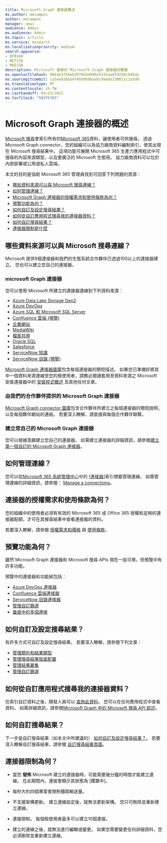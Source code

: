 ```yaml
---
title: Microsoft Graph 連接器概述
ms.author: mecampos
author: mecampos
manager: umas
audience: Admin
ms.audience: Admin
ms.topic: article
ms.service: mssearch
ms.localizationpriority: medium
search.appverid:
- BFB160
- MET150
- MOE150
description: Microsoft 搜尋的 Microsoft Graph 連接器的概覽
ms.openlocfilehash: 006ab3f56eb4976b44904e5191ae8fd256c8d5de
ms.sourcegitcommit: ca5ee826ba4f4bb9b9baabc9ae8a130011c2a3d0
ms.translationtype: MT
ms.contentlocale: zh-TW
ms.lasthandoff: 09/15/2021
ms.locfileid: "59375765"
---
```

<!---Previous ms.author: monaray --->

# <a name="overview-of-microsoft-graph-connectors"></a>Microsoft Graph 連接器的概述

[Microsoft 搜尋](./overview-microsoft-search.md)會索引所有的[Microsoft 365](https://www.microsoft.com/microsoft-365)資料，讓使用者可供搜尋。 透過 Microsoft Graph connector，您的組織可以為協力廠商資料編制索引，使其出現在 Microsoft 搜尋結果中。 這項功能可展開 Microsoft 365 生產力應用程式中可搜尋的內容來源類型，以及更廣泛的 Microsoft 生態用。 協力廠商資料可以位於內部部署或公用或私人雲端。

<!---link Microsoft Graph reference in line 19 when we have access to relevant documentation--->

本文的目的是協助 Microsoft 365 管理員找到可回答下列問題的資源：

* [哪些資料來源可以與 Microsoft 搜尋連線？](#what-data-sources-can-be-connected-to-microsoft-search)
* [如何管理連線？](#how-do-i-manage-my-connections)
* [Microsoft Graph 連接器的授權需求和使用條款為何？](#what-are-the-license-requirements-and-terms-of-use-for-connectors)
* [預覽功能為何？](#what-are-the-preview-features)
* [如何自訂及設定搜尋結果？](#how-do-i-customize-and-configure-search-results)
* [如何從自訂應用程式搜尋我的連接器資料？](#how-do-i-search-my-connector-data-from-a-custom-application)
* [如何自訂搜尋結果？](#how-do-i-customize-search-results)
* [連接器限制是什麼](#what-are-the-connector-limitations)

<!---Add Value, scenario, example, and/or graphic in December updates--->
<!---Probably remove architecture section below
## Architecture

The following architectural diagram of the Microsoft Graph platform shows how Graph connector content flows through content indexing to user results in [Microsoft Search](./overview-microsoft-search.md) clients. The rest of this section explains each of the key building blocks in the diagram.

![Diagram: on-premises and cloud-based data is pulled by connectors and indexed by the Microsoft Search API, and then the Microsoft Search service delivers the results to users.](media/connectors-overview/highlevel-connectors.png)
Graph connectors can pull data from cloud-based (SaaS) data sources and on-premises data stores. The above diagram shows connections to only two data sources, but you can add connections to up ten sources per tenant.

The Microsoft Graph Connectors API instantiates one connection per data source. Then, the API indexes and stores the data. Established connections interact with Microsoft Search, so users can get search results.

You can use the Microsoft 365 [admin center](https://admin.microsoft.com) to setup and manage any of the Graph connectors by Microsoft. The admin center has a simple user interface that makes it easy to establish the connection to your data source, and monitor connection status and utilization.

***Edit paragraph below***
To create a **connection** to a data source, admins need authenticated access to the data and the entire content repository. The data is fed to the graph connector service for indexing.--->

## <a name="what-data-sources-can-be-connected-to-microsoft-search"></a>哪些資料來源可以與 Microsoft 搜尋連線？

Microsoft 提供9個連接器和我們的生態系統合作夥伴已透過100以上的連接器建立。 您也可以建立您自己的連接器。

### <a name="microsoft-graph-connectors-by-microsoft"></a>microsoft Graph 連接器

您可以使用 Microsoft 所建立的連接器連線到下列資料來源：

<!---Add links below when new docs are created--->
* [Azure Data Lake Storage Gen2](azure-data-lake-connector.md)
* [Azure DevOps](azure-devops-connector.md)
* [Azure SQL 和 Microsoft SQL Server](MSSQL-connector.md)
* [Confluence 雲端 (預覽) ](confluence-cloud-connector.md)
* [企業網站](enterprise-web-connector.md)
* [MediaWiki](mediawiki-connector.md)
* [檔案共用](fileshare-connector.md)
* [Oracle SQL](OracleSQL-connector.md)
* [Salesforce](salesforce-connector.md)
* [ServiceNow 知識](servicenow-knowledge-connector.md)
* [ServiceNow 目錄 (預覽) ](servicenow-catalog-connector.md)


[Microsoft Graph 連接器圖庫](https://www.microsoft.com/microsoft-search/connectors)包含每個連接器的簡短描述。 如果您已準備好將其中一個資料來源連線至您的租使用者，請務必閱讀套用至資料來源之 Microsoft 安裝連接器中的 [安裝程式概述](configure-connector.md) 及其他任何文章。

### <a name="microsoft-graph-connectors-by-our-partners"></a>由我們的合作夥伴提供的 Microsoft Graph 連接器

[Microsoft Graph connector 圖庫](https://www.microsoft.com/microsoft-search/connectors)包含合作夥伴所建立之每個連接器的簡短說明，以及每個夥伴網站的連結。 若要深入瞭解，請直接與每個合作夥伴聯繫。

### <a name="build-your-own-microsoft-graph-connector"></a>建立您自己的 Microsoft Graph 連接器

您可以根據意願建立您自己的連接器。 如需建立連接器的詳細資訊，請參閱[建立第一個自訂的 Microsoft Graph 連接器](/graph/connecting-external-content-build-quickstart)。

## <a name="how-do-i-manage-my-connections"></a>如何管理連線？

您可以從[Microsoft 365 系統管理中心](https://admin.microsoft.com/)中的 [[連接器]](https://admin.microsoft.com/Adminportal/Home#/MicrosoftSearch/Connectors)索引標籤管理連線。 如需管理連線的詳細資訊，請參閱： [Manage a connections](manage-connector.md)。

## <a name="what-are-the-license-requirements-and-terms-of-use-for-connectors"></a>連接器的授權需求和使用條款為何？

您的組織中的使用者必須有有效的 Microsoft 365 或 Office 365 授權和足夠的連接器配額，才可在其搜尋結果中查看連接器的資料。

若要深入瞭解，請參閱 [授權需求和價格](licensing.md) 與 [使用條款](terms-of-use.md)。

## <a name="what-are-the-preview-features"></a>預覽功能為何？

雖然 Microsoft Graph 連接器和 Microsoft 搜尋 APIs 現在一般可用，但預覽中有許多功能。

預覽中的連接器和功能組包括：

* [Azure DevOps 連接器](azure-devops-connector.md)
* [Confluence 雲端連接器](confluence-cloud-connector.md)
* [ServiceNow 目錄連接器](servicenow-catalog-connector.md)
* [管理自訂篩選](custom-filters.md)
* [垂直中的多個連接](customize-search-page.md#multiple-connections-in-a-vertical)

## <a name="how-do-i-customize-and-configure-search-results"></a>如何自訂及設定搜尋結果？

有許多方式可自訂及設定搜尋結果。 若要深入瞭解，請參閱下列文章：

* [管理類別和結果類型](customize-search-page.md)
* [管理搜尋結果版面配置](customize-results-layout.md)
* [管理結果叢集](result-cluster.md)
* [管理自訂篩選](custom-filters.md)

## <a name="how-do-i-search-my-connector-data-from-a-custom-application"></a>如何從自訂應用程式搜尋我的連接器資料？

在索引自訂資料之後，開發人員可以 [查詢此資料](/graph/search-concept-custom-types)。 您可以在任何應用程式中查看資料。 如需詳細資訊，請參閱[Microsoft Graph 中的 Microsoft 搜尋 API 綜述](/graph/search-concept-overview)。

## <a name="how-do-i-customize-search-results"></a>如何自訂搜尋結果？

下一步是自訂搜尋結果（如本文中所建議的） [如何自訂及設定搜尋結果？](#how-do-i-customize-and-configure-search-results)。 若要深入瞭解自訂搜尋結果，請參閱 [自訂搜尋結果頁面](customize-search-page.md)。

## <a name="what-are-the-connector-limitations"></a>連接器限制為何？

* 當您 **發佈** Microsoft 建立的連接器時，可能需要幾分鐘的時間才能建立連線。 在此期間內，連接會顯示其狀態為 [擱置中]。

* 每秒大約四個專案會限制攝取輸送量。

* 不支援架構更新。 建立連線設定後，就無法更新架構。 您只可刪除並重新建立連線。

* 連接限制。 每個租使用者最多可以建立10個連接。

* 建立的連線之後，就無法進行編輯或變更。 如果您需要變更任何詳細資料，您必須刪除並重新建立連線。

